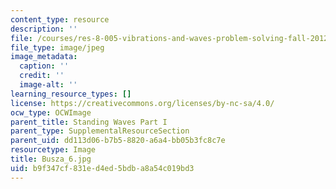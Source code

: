 ```yaml
---
content_type: resource
description: ''
file: /courses/res-8-005-vibrations-and-waves-problem-solving-fall-2012/b9f347cf831ed4ed5bdba8a54c019bd3_Busza_6.jpg
file_type: image/jpeg
image_metadata:
  caption: ''
  credit: ''
  image-alt: ''
learning_resource_types: []
license: https://creativecommons.org/licenses/by-nc-sa/4.0/
ocw_type: OCWImage
parent_title: Standing Waves Part I
parent_type: SupplementalResourceSection
parent_uid: dd113d06-b7b5-8820-a6a4-bb05b3fc8c7e
resourcetype: Image
title: Busza_6.jpg
uid: b9f347cf-831e-d4ed-5bdb-a8a54c019bd3
---
```

